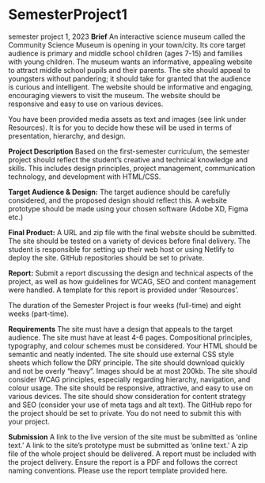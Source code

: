 # SemesterProject1
semester project 1, 2023
**Brief**
An interactive science museum called the Community Science Museum is opening in your town/city. Its core target audience is primary and middle school children (ages 7-15) and families with young children. The museum wants an informative, appealing website to attract middle school pupils and their parents. The site should appeal to youngsters without pandering; it should take for granted that the audience is curious and intelligent. The website should be informative and engaging, encouraging viewers to visit the museum. The website should be responsive and easy to use on various devices.

You have been provided media assets as text and images (see link under Resources). It is for you to decide how these will be used in terms of presentation, hierarchy, and design.

**Project Description**
Based on the first-semester curriculum, the semester project should reflect the student’s creative and technical knowledge and skills. This includes design principles, project management, communication technology, and development with HTML/CSS.

**Target Audience & Design:** The target audience should be carefully considered, and the proposed design should reflect this. A website prototype should be made using your chosen software (Adobe XD, Figma etc.)

**Final Product:** A URL and zip file with the final website should be submitted. The site should be tested on a variety of devices before final delivery. The student is responsible for setting up their web host or using Netlify to deploy the site. GitHub repositories should be set to private.

**Report:** Submit a report discussing the design and technical aspects of the project, as well as how guidelines for WCAG, SEO and content management were handled. A template for this report is provided under ‘Resources’.

The duration of the Semester Project is four weeks (full-time) and eight weeks (part-time).

**Requirements**
The site must have a design that appeals to the target audience.
The site must have at least 4-6 pages.
Compositional principles, typography, and colour schemes must be considered.
Your HTML should be semantic and neatly indented.
The site should use external CSS style sheets which follow the DRY principle.
The site should download quickly and not be overly “heavy”. Images should be at most 200kb.
The site should consider WCAG principles, especially regarding hierarchy, navigation, and colour usage.
The site should be responsive, attractive, and easy to use on various devices.
The site should show consideration for content strategy and SEO (consider your use of meta tags and alt text).
The GitHub repo for the project should be set to private. You do not need to submit this with your project.

**Submission**
A link to the live version of the site must be submitted as ‘online text.’
A link to the site’s prototype must be submitted as ‘online text.’
A zip file of the whole project should be delivered.
A report must be included with the project delivery. Ensure the report is a PDF and follows the correct naming conventions. Please use the report template provided here.

